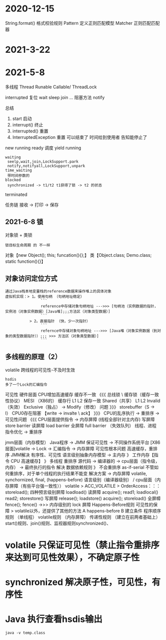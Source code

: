 # 2020-12-15
String.format() 格式校验规则
Pattern 定义正则匹配模型
Matcher 正则匹配匹配器

# 2021-3-22

# 2021-5-8
多线程
Thread 
Runable
Callable/
ThreadLock

interrupted 复位 
wait sleep join ... 阻塞方法
notify 

总结
1. start 启动  
2. interrupt() 终止
3. interrupted() 重置
4. InterruptedException 重置 可以结束了 时间给到使用者 告知能停止了

new
running
    ready
     调度 yield 
    running

    waiting 
     seelp,wait,join,LockSupport.park
     notify,notifyall,LockSupport,unpark
    time_waiting
     带时间参数的
    blocked
     synchronized -> t1/t2 t1获得了锁 -> t2 的状态

terminated

任务链
 接收 -> 打印 -> 保存


## 2021-6-8 锁
对象锁 + 类锁
```
锁目标生命周期 的 不一样
```
对象【new Object(); this; funcation(){};】
类【Object.class; Demo.class; static function(){}】


##  对象访问定位方式
```
通过Java栈本地变量栈的reference数据来操作堆上的具体对象
虚拟机实现：> 1。使用句柄 （句柄地址稳定）
                ```
                reference中存储对象句柄地址 --->>> [句柄池（实例数据的指针，实例池（对象实例数据）[Java堆];;;方法区（对象类型数据）]
                ```
           > 2。直接指针 （快，少一次指针）
                ```
                refernce中存储对象句柄地址 --->>> [Java堆（对象实例数据（到对象的类型数据指针））;;; >>> 方法区（对象类型数据）]
                ```
```

## 多线程的原理（2）
volatile
跨线程的可见性-不及时生效
```
hsdis
多了一个Lock的汇编指令
```

可见性
 硬件层面
     CPU增加高速缓存 
          缓存不一致 《《《 总线锁 \ 缓存锁（缓存一致性协议）
                                   MESI （X86的） 缓存行
                                        L1 L2 保存一致 Shared（共享）
                                        L1 L2         Invalid（失效）
                                        Exclusive（独占） -> Modify（修改）
                                        问题 》》》 storebuffer（S  ->  I） CPU0存在阻塞  【write -> invalte \ ack】 》》》 CPU的乱序执行 -> 重排序 -> 可见性问题 《《《 CPU层面提供指令 -> 内存屏障 (线程全部针对主内存) 
                                             写屏障    store barrier
                                             读屏障    load barrier
                                             全屏障    full barrier （失效队列）
     线程、进程
     指令优化 -> 重排序

 jmm层面（内存模型）
     Java程序 -> JMM 保证可见性 -> 不同操作系统平台
     [X86层面]volatile -> Lock -> 汇编指令 -> 内存屏障
     可见性根本问题 
          高速缓存，重排序
     JMM解决 有序性、可见性
     语言级别抽象内存模型 -> 
          主内存 》 工作内存【指令 CPU 高速缓存】 》 多线程
     重排序
          源代码 -> 编译器的 -> cpu层面（指令级， 内存） -> 最终执行的指令
          解决
               数据依赖规则 》 不会重排序 
                    as-if-serial
                         不管如何重排序，对于单个线程的执行结果不能变
     解决方案 -> 内存屏障 volatile, synchornized, final, (happens-before)
          语言级别（编译器级别） /  cpu层面（内存屏障（有些平台强一致性））
          volatile > ACC_VOLATILE > OrderAccess：：：storeload();
          四种预言级别屏障
          loadload() 读屏障 acquire();
               read1;   loadlocal() read2;
          storestore() 写屏障 release();
          loadstore() acquire();
          storeload() 全屏幛 fence();
                         fence() ->>> 内存级别的 lock 屏障
     Happens-Before规则
          可见性的保障 >  volatile以外，还提供了其他的方法
          A happens-before B 
          建立条件
               程序顺序规则 （单线程）
               volatile规则 （内存屏障）
               传递性规则 （建立在前两者基础上）
               start()规则、join()规则、监视器规则synchronized()、

# volatile 只保证可见性（禁止指令重排序来达到可见性效果），不确定原子性
# synchronized 解决原子性，可见性，有序性

# Java 执行查看hsdis输出
```
java -v temp.class
```